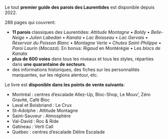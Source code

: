 Le tout **premier guide des parois des Laurentides** est disponible depuis 2022.

288 pages qui couvrent:

- **11 parois** classiques des Laurentides:
  _Attitude Montagne_ • _Baldy_ • _Belle-Neige_ • _Julien Labedan_ • _Kanata_ • _Lac Boisseau_ • _Lac Gervais_ • _Réservoir du Poisson Blanc_ • _Montagne Verte_ • _Chutes Saint-Philippe_ • _Paroi Laurin_ (_Macaza_). En bonus: _Rigaud_ en Montérégie • Les _blocs de Kanata_
- **plus de 600 voies** dans tous les niveaux et tous les styles, réparties dans **une quarantaine de secteurs**.
- des informations historiques, des fiches sur les personnalités marquantes, sur les régions alentour, etc.

Le livre est **disponible dans les points de vente suivants**:

- Montréal : centres d’escalade Allez-Up, Bloc-Shop, Le Mouv’, Zéro Gravité, Café Bloc
- Laval et Boisbriand : Le Crux
- St-Adolphe : Attitude Montagne
- Saint-Sauveur : Atmosphère
- Val-David : Roc & Ride
- Gatineau : Verti Call
- Québec : centres d’escalade Délire Escalade

<!-- - La Conception : Montagne d’Argent -->
<!-- - Sherbrooke et Saint-Sauveur : Atmosphère -->
<!-- - Trois Rivières : Maikan Aventure -->
<!-- - Magog: D-Vert -->
<!--Il est également possible de le **commander directement depuis ce site**. (42$ + 10$ de livraison)-->
